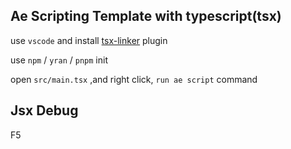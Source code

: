 ## Ae Scripting Template with typescript(tsx)

use `vscode` and install [tsx-linker](https://marketplace.visualstudio.com/items?itemName=yuelili.ae-tsx-runner) plugin

use `npm` / `yran` / `pnpm` init

open `src/main.tsx` ,and right click, `run ae script` command

## Jsx Debug

F5
